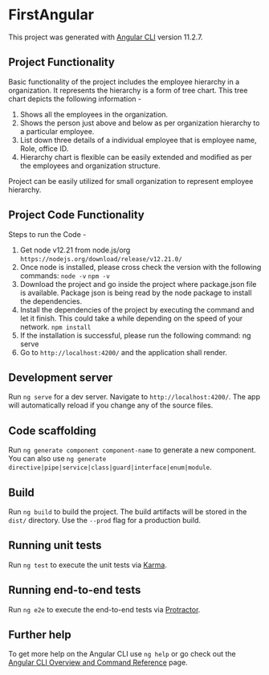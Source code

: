 # FirstAngular
This project was generated with [Angular CLI](https://github.com/angular/angular-cli) version 11.2.7.
## Project Functionality

Basic functionality of the project includes the employee hierarchy in a organization. 
It represents the hierarchy is a form of tree chart. This tree chart depicts the following information -
1. Shows all the employees in the organization.
2. Shows the person just above and below as per organization hierarchy to a particular employee.
3. List down three details of a individual employee that is employee name, Role, office ID.
4. Hierarchy chart is flexible can be easily extended and modified as per the employees and organization structure.

Project can be easily utilized for small organization to represent employee hierarchy.
## Project Code Functionality

Steps to run the Code -
1. Get node v12.21 from node.js/org
`https://nodejs.org/download/release/v12.21.0/`
2. Once node is installed, please cross check the version with the following commands:
`node -v`
`npm -v`
3. Download the project and go inside the project where package.json file is available.
Package json is being read by the node package to install the dependencies.
4. Install the dependencies of the project by executing the command and let it finish.
This could take a while depending on the speed of your network.
`npm install`
5. If the installation is successful, please run the following command:
ng serve
6. Go to `http://localhost:4200/` and the application shall render.
## Development server

Run `ng serve` for a dev server. Navigate to `http://localhost:4200/`. The app will automatically reload if you change any of the source files.

## Code scaffolding

Run `ng generate component component-name` to generate a new component. You can also use `ng generate directive|pipe|service|class|guard|interface|enum|module`.

## Build

Run `ng build` to build the project. The build artifacts will be stored in the `dist/` directory. Use the `--prod` flag for a production build.

## Running unit tests

Run `ng test` to execute the unit tests via [Karma](https://karma-runner.github.io).

## Running end-to-end tests

Run `ng e2e` to execute the end-to-end tests via [Protractor](http://www.protractortest.org/).

## Further help

To get more help on the Angular CLI use `ng help` or go check out the [Angular CLI Overview and Command Reference](https://angular.io/cli) page.
